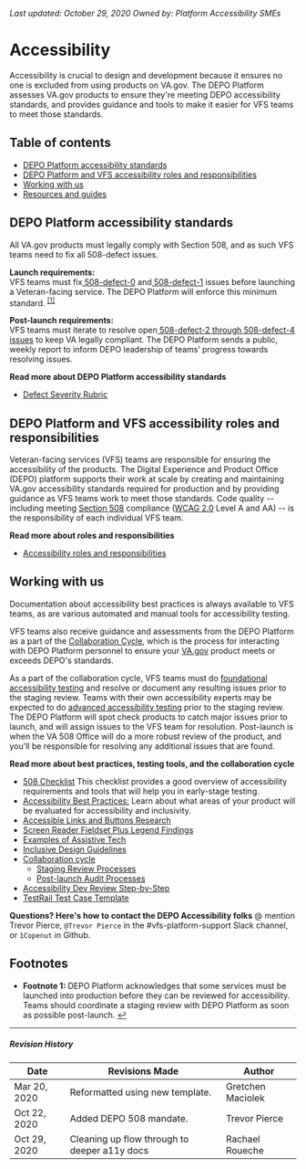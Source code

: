 *Last updated: October 29, 2020*
*Owned by: Platform Accessibility SMEs*

# Accessibility

Accessibility is crucial to design and development because it ensures no one is excluded from using products on VA.gov. The DEPO Platform assesses VA.gov products to ensure they're meeting DEPO accessibility standards, and provides guidance and tools to make it easier for VFS teams to meet those standards.

## Table of contents
* [DEPO Platform accessibility standards](#depo-platform-accessibility-standards)
* [DEPO Platform and VFS accessibility roles and responsibilities](https://github.com/department-of-veterans-affairs/va.gov-team/blob/master/platform/working-with-vsp/roles-and-responsibilities/accessibility.md)
* [Working with us](#working-with-us)
* [Resources and guides](#resources-and-guides)

## DEPO Platform accessibility standards

All VA.gov products must legally comply with Section 508, and as such VFS teams need to fix all 508-defect issues.

**Launch requirements:**<br/>
VFS teams must fix[ 508-defect-0](https://github.com/department-of-veterans-affairs/va.gov-team/blob/master/platform/accessibility/guidance/defect-severity-rubric.md#508-defect-0) and[ 508-defect-1](https://github.com/department-of-veterans-affairs/va.gov-team/blob/master/platform/accessibility/guidance/defect-severity-rubric.md#508-defect-1) issues before launching a Veteran-facing service. The DEPO Platform will enforce this minimum standard. <sup id="footnote1">[[1]](#f1)</sup>

**Post-launch requirements:**<br/>
VFS teams must iterate to resolve open[ 508-defect-2 through 508-defect-4 issues](https://github.com/department-of-veterans-affairs/va.gov-team/blob/master/platform/accessibility/guidance/defect-severity-rubric.md#post-launch-issues) to keep VA legally compliant. The DEPO Platform sends a public, weekly report to inform DEPO leadership of teams’ progress towards resolving issues.

**Read more about DEPO Platform accessibility standards**
* [Defect Severity Rubric](https://github.com/department-of-veterans-affairs/va.gov-team/blob/master/platform/accessibility/guidance/defect-severity-rubric.md)

## DEPO Platform and VFS accessibility roles and responsibilities

Veteran-facing services (VFS) teams are responsible for ensuring the accessibility of the products. The Digital Experience and Product Office (DEPO) platform supports their work at scale by creating and maintaining VA.gov accessibility standards required for production and by providing guidance as VFS teams work to meet those standards. Code quality -- including meeting [Section 508](https://www.section508.gov/) compliance ([WCAG 2.0](https://www.w3.org/TR/WCAG20/) Level A and AA) -- is the responsibility of each individual VFS team.

**Read more about roles and responsibilities**

- [Accessibility roles and responsibilities](https://github.com/department-of-veterans-affairs/va.gov-team/blob/master/platform/working-with-vsp/roles-and-responsibilities/accessibility.md)

## Working with us

Documentation about accessibility best practices is always available to VFS teams, as are various automated and manual tools for accessibility testing.

VFS teams also receive guidance and assessments from the DEPO Platform as a part of the [Collaboration Cycle](https://github.com/department-of-veterans-affairs/va.gov-team/tree/master/platform/working-with-vsp/vsp-collaboration-cycle), which is the process for interacting with DEPO Platform personnel to ensure your [VA.gov](https://www.va.gov/) product meets or exceeds DEPO's standards.

As a part of the collaboration cycle, VFS teams must do [foundational accessibility testing](https://github.com/department-of-veterans-affairs/va.gov-team/blob/master/platform/accessibility/guidance/staging-review-processes.md#foundational-accessibility-tests-required) and resolve or document any resulting issues prior to the staging review.  Teams with their own accessibility experts may be expected to do [advanced accessibility testing](https://github.com/department-of-veterans-affairs/va.gov-team/blob/master/platform/accessibility/guidance/staging-review-processes.md#advanced-accessibility-tests-recommended) prior to the staging review. The DEPO Platform will spot check products to catch major issues prior to launch, and will assign issues to the VFS team for resolution. Post-launch is when the VA 508 Office will do a more robust review of the product, and you'll be responsible for resolving any additional issues that are found.

**Read more about best practices, testing tools, and the collaboration cycle**

* [508 Checklist](https://github.com/department-of-veterans-affairs/va.gov-team/blob/master/platform/accessibility/508-checklist.md) This checklist provides a good overview of accessibility requirements and tools that will help you in early-stage testing.
* [Accessibility Best Practices:](https://github.com/department-of-veterans-affairs/va.gov-team/blob/master/platform/accessibility/508-accessibility-best-practices.md) Learn about what areas of your product will be evaluated for accessibility and inclusivity.
* [Accessible Links and Buttons Research](https://github.com/department-of-veterans-affairs/va.gov-team/blob/master/platform/accessibility/research/links-and-buttons.md)
* [Screen Reader Fieldset Plus Legend Findings](https://github.com/department-of-veterans-affairs/va.gov-team/blob/master/platform/accessibility/research/screenreader-fieldset-legend-label.md)
* [Examples of Assistive Tech](https://github.com/department-of-veterans-affairs/va.gov-team/blob/master/teams/vsa/accessibility/examples-of-assistive-tech.md)
* [Inclusive Design Guidelines](https://github.com/department-of-veterans-affairs/va.gov-team/blob/master/teams/vsa/accessibility/inclusive-design-guidelines.md)
* [Collaboration cycle](https://github.com/department-of-veterans-affairs/va.gov-team/blob/master/platform/working-with-vsp/vsp-collaboration-cycle/vsp-collaboration-cycle.md)
  * [Staging Review Processes](https://github.com/department-of-veterans-affairs/va.gov-team/blob/master/platform/accessibility/guidance/staging-review-processes.md)
  * [Post-launch Audit Processes](https://github.com/department-of-veterans-affairs/va.gov-team/blob/master/platform/accessibility/guidance/post-launch-audit-processes.md)
* [Accessibility Dev Review Step-by-Step](https://github.com/department-of-veterans-affairs/va.gov-team/blob/master/teams/vsa/accessibility/accessibility-dev-review-step-by-step.md)
* [TestRail Test Case Template](https://dsvavsp.testrail.io/index.php?/projects/overview/13)
   
**Questions? Here's how to contact the DEPO Accessibility folks**
@ mention Trevor Pierce, `@Trevor Pierce` in the #vfs-platform-support Slack channel, or `1Copenut` in Github.

## Footnotes
* <b id="f1">Footnote 1:</b> DEPO Platform acknowledges that some services must be launched into production before they can be reviewed for accessibility. Teams should coordinate a staging review with DEPO Platform as soon as possible post-launch. [↩](#footnote1)

---
##### Revision History

Date | Revisions Made | Author
-----|----------------|--------
Mar 20, 2020 | Reformatted using new template. | Gretchen Maciolek
Oct 22, 2020 | Added DEPO 508 mandate. | Trevor Pierce
Oct 29, 2020 | Cleaning up flow through to deeper a11y docs | Rachael Roueche
